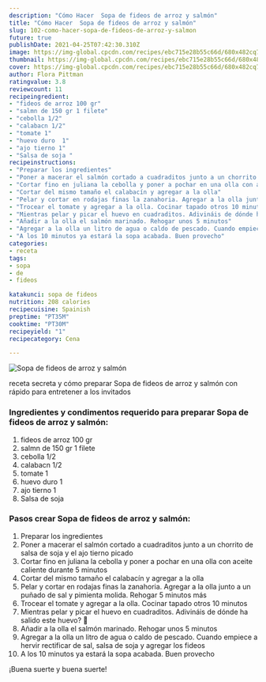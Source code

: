 ```yaml
---
description: "Cómo Hacer  Sopa de fideos de arroz y salmón"
title: "Cómo Hacer  Sopa de fideos de arroz y salmón"
slug: 102-como-hacer-sopa-de-fideos-de-arroz-y-salmon
future: true
publishDate: 2021-04-25T07:42:30.310Z
image: https://img-global.cpcdn.com/recipes/ebc715e28b55c66d/680x482cq70/sopa-de-fideos-de-arroz-y-salmon-foto-principal.jpg
thumbnail: https://img-global.cpcdn.com/recipes/ebc715e28b55c66d/680x482cq70/sopa-de-fideos-de-arroz-y-salmon-foto-principal.jpg
cover: https://img-global.cpcdn.com/recipes/ebc715e28b55c66d/680x482cq70/sopa-de-fideos-de-arroz-y-salmon-foto-principal.jpg
author: Flora Pittman
ratingvalue: 3.8
reviewcount: 11
recipeingredient:
- "fideos de arroz 100 gr"
- "salmn de 150 gr 1 filete"
- "cebolla 1/2"
- "calabacn 1/2"
- "tomate 1"
- "huevo duro  1"
- "ajo tierno 1"
- "Salsa de soja "
recipeinstructions:
- "Preparar los ingredientes"
- "Poner a macerar el salmón cortado a cuadraditos junto a un chorrito de salsa de soja y el ajo tierno picado"
- "Cortar fino en juliana la cebolla y poner a pochar en una olla con aceite caliente durante 5 minutos"
- "Cortar del mismo tamaño el calabacín y agregar a la olla"
- "Pelar y cortar en rodajas finas la zanahoria. Agregar a la olla junto a un puñado de sal y pimienta molida. Rehogar 5 minutos más"
- "Trocear el tomate y agregar a la olla. Cocinar tapado otros 10 minutos"
- "Mientras pelar y picar el huevo en cuadraditos. Adivináis de dónde ha salido este huevo? 🐒"
- "Añadir a la olla el salmón marinado. Rehogar unos 5 minutos"
- "Agregar a la olla un litro de agua o caldo de pescado. Cuando empiece a hervir rectificar de sal, salsa de soja y agregar los fideos"
- "A los 10 minutos ya estará la sopa acabada. Buen provecho"
categories:
- receta
tags:
- sopa
- de
- fideos

katakunci: sopa de fideos 
nutrition: 208 calories
recipecuisine: Spainish
preptime: "PT35M"
cooktime: "PT30M"
recipeyield: "1"
recipecategory: Cena

---
```



![Sopa de fideos de arroz y salmón](https://img-global.cpcdn.com/recipes/ebc715e28b55c66d/680x482cq70/sopa-de-fideos-de-arroz-y-salmon-foto-principal.jpg)

receta secreta y cómo preparar Sopa de fideos de arroz y salmón con rápido para entretener a los invitados

<!--inarticleads1-->

### Ingredientes y condimentos requerido para preparar Sopa de fideos de arroz y salmón:

1. fideos de arroz 100 gr
1. salmn de 150 gr 1 filete
1. cebolla 1/2
1. calabacn 1/2
1. tomate 1
1. huevo duro  1
1. ajo tierno 1
1. Salsa de soja 



<!--inarticleads2-->

### Pasos crear Sopa de fideos de arroz y salmón:

1. Preparar los ingredientes
1. Poner a macerar el salmón cortado a cuadraditos junto a un chorrito de salsa de soja y el ajo tierno picado
1. Cortar fino en juliana la cebolla y poner a pochar en una olla con aceite caliente durante 5 minutos
1. Cortar del mismo tamaño el calabacín y agregar a la olla
1. Pelar y cortar en rodajas finas la zanahoria. Agregar a la olla junto a un puñado de sal y pimienta molida. Rehogar 5 minutos más
1. Trocear el tomate y agregar a la olla. Cocinar tapado otros 10 minutos
1. Mientras pelar y picar el huevo en cuadraditos. Adivináis de dónde ha salido este huevo? 🐒
1. Añadir a la olla el salmón marinado. Rehogar unos 5 minutos
1. Agregar a la olla un litro de agua o caldo de pescado. Cuando empiece a hervir rectificar de sal, salsa de soja y agregar los fideos
1. A los 10 minutos ya estará la sopa acabada. Buen provecho



¡Buena suerte y buena suerte!

